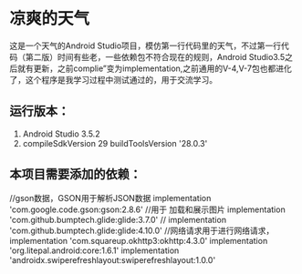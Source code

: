 #   凉爽的天气
这是一个天气的Android Studio项目，模仿第一行代码里的天气，不过第一行代码（第二版）时间有些老，一些依赖包不符合现在的规则，Android Studio3.5之后就有更新，之前complie”变为implementation,之前通用的V-4,V-7包也都进化了，这个程序是我学习过程中测试通过的，用于交流学习。
##  运行版本：
1. Android  Studio  3.5.2
2. compileSdkVersion 29
    buildToolsVersion '28.0.3'
##  本项目需要添加的依赖：
   //gson数据，GSON用于解析JSON数据
    implementation 'com.google.code.gson:gson:2.8.6'
    //用于 加载和展示图片
    implementation 'com.github.bumptech.glide:glide:3.7.0'
//    implementation 'com.github.bumptech.glide:glide:4.10.0'
    //网络请求用于进行网络请求，
    implementation 'com.squareup.okhttp3:okhttp:4.3.0'
    implementation 'org.litepal.android:core:1.6.1'
    implementation 'androidx.swiperefreshlayout:swiperefreshlayout:1.0.0'
    
